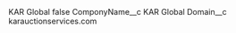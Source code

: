 <?xml version="1.0" encoding="UTF-8"?>
<CustomMetadata xmlns="http://soap.sforce.com/2006/04/metadata" xmlns:xsi="http://www.w3.org/2001/XMLSchema-instance" xmlns:xsd="http://www.w3.org/2001/XMLSchema">
    <label>KAR Global</label>
    <protected>false</protected>
    <values>
        <field>ComponyName__c</field>
        <value xsi:type="xsd:string">KAR Global</value>
    </values>
    <values>
        <field>Domain__c</field>
        <value xsi:type="xsd:string">karauctionservices.com</value>
    </values>
</CustomMetadata>
